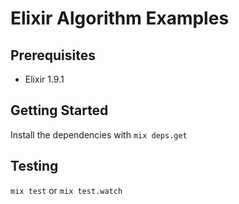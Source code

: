 # Elixir Algorithm Examples

## Prerequisites
- Elixir 1.9.1

## Getting Started
Install the dependencies with `mix deps.get`

## Testing
`mix test` or `mix test.watch`
